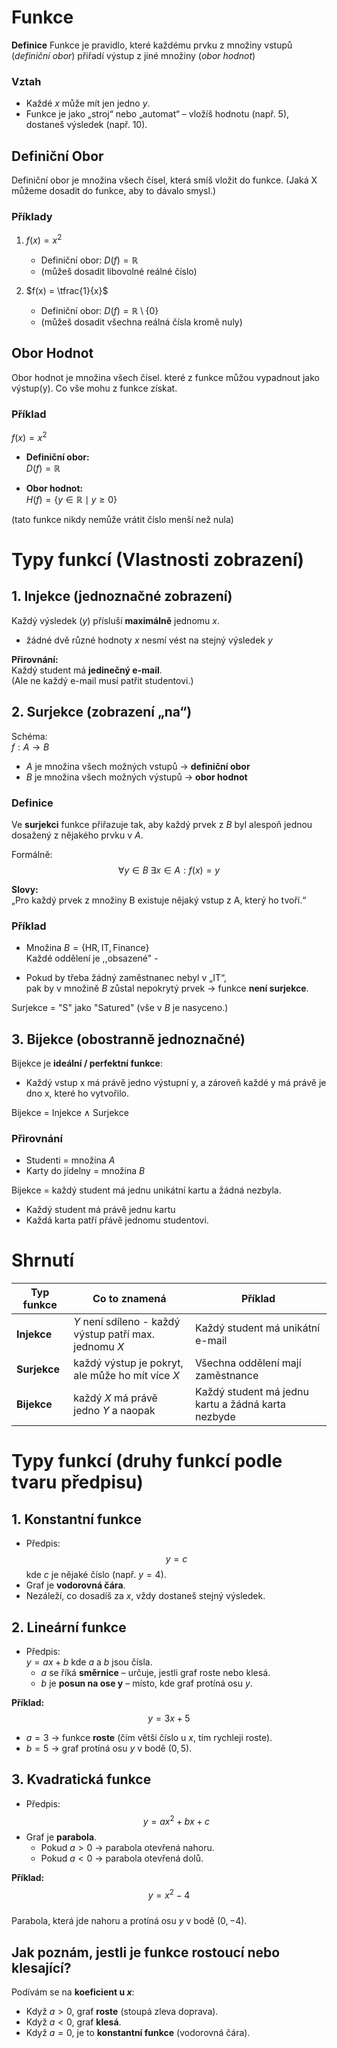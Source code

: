 # Funkce

**Definice**
Funkce je pravidlo, které každému prvku z množiny vstupů (*definiční obor*) přiřadí výstup z jiné množiny (*obor hodnot*)

### Vztah
- Každé $x$ může mít jen jedno $y$.
- Funkce je jako „stroj“ nebo „automat“ – vložíš hodnotu (např. 5), dostaneš výsledek (např. 10).

## Definiční Obor
Definiční obor je množina všech čísel, která smíš vložit do funkce. (Jaká X můžeme dosadit do funkce, aby to dávalo smysl.)

### Příklady

1. $f(x) = x^2$  
   - Definiční obor: $D(f) = \mathbb{R}$  
   - (můžeš dosadit libovolné reálné číslo)

2. $f(x) = \tfrac{1}{x}$  
   - Definiční obor: $D(f) = \mathbb{R} \setminus \{0\}$  
   - (můžeš dosadit všechna reálná čísla kromě nuly)

## Obor Hodnot

Obor hodnot je množina všech čísel. které z funkce můžou vypadnout jako výstup(y). Co vše mohu z funkce získat.

### Příklad

$f(x) = x^2$

- **Definiční obor:**  
  $D(f) = \mathbb{R}$  

- **Obor hodnot:**  
  $H(f) = \{ y \in \mathbb{R} \mid y \geq 0 \}$  

(tato funkce nikdy nemůže vrátit číslo menší než nula)

# Typy funkcí (Vlastnosti zobrazení)

## 1. Injekce (jednoznačné zobrazení)

Každý výsledek ($y$) přísluší **maximálně** jednomu $x$.

- žádné dvě různé hodnoty $x$ nesmí vést na stejný výsledek $y$

**Přirovnání:**  
Každý student má **jedinečný e-mail**.  
(Ale ne každý e-mail musí patřit studentovi.)

## 2. Surjekce (zobrazení „na“)

Schéma:  
$f : A \to B$

- $A$ je množina všech možných vstupů → **definiční obor**  
- $B$ je množina všech možných výstupů → **obor hodnot**

### Definice
Ve **surjekci** funkce přiřazuje tak, aby každý prvek z $B$ byl alespoň jednou dosažený z nějakého prvku v $A$.  

Formálně:  
$$
\forall y \in B \;\exists x \in A : f(x) = y
$$

**Slovy:**  
„Pro každý prvek z množiny B existuje nějaký vstup z A, který ho tvoří.“

### Příklad
- Množina $B = \{\text{HR}, \text{IT}, \text{Finance}\}$  
  Každé oddělení je ,,obsazené" -  

- Pokud by třeba žádný zaměstnanec nebyl v „IT“,  
  pak by v množině $B$ zůstal nepokrytý prvek → funkce **není surjekce**.

Surjekce = "S" jako "Satured" (vše v $B$ je nasyceno.)

## 3. Bijekce (obostranně jednoznačné)

Bijekce je **ideální / perfektní funkce**:  
- Každý vstup x má právě jedno výstupní y, a zároveň každé y má právě je dno x, které ho vytvořilo.

Bijekce = Injekce $\land$ Surjekce

### Přirovnání
- Studenti = množina $A$  
- Karty do jídelny = množina $B$  

Bijekce = každý student má jednu unikátní kartu a žádná nezbyla.

- Každý student má právě jednu kartu
- Každá karta patří přávě jednomu studentovi.

# Shrnutí

| Typ funkce | Co to znamená | Příklad |
|------------|----------------|---------|
| **Injekce** | $Y$ není sdíleno - každý výstup patří max. jednomu $X$ | Každý student má unikátní e-mail |
| **Surjekce** | každý výstup je pokryt, ale může ho mít více $X$ | Všechna oddělení mají zaměstnance |
| **Bijekce** | každý $X$ má právě jedno $Y$ a naopak | Každý student má jednu kartu a žádná karta nezbyde |


# Typy funkcí (druhy funkcí podle tvaru předpisu)

## 1. Konstantní funkce

- Předpis:  
  $$
  y = c
  $$
  kde $c$ je nějaké číslo (např. $y = 4$).
- Graf je **vodorovná čára**.
- Nezáleží, co dosadíš za $x$, vždy dostaneš stejný výsledek.

## 2. Lineární funkce

- Předpis:  
  $y = ax + b$
  kde $a$ a $b$ jsou čísla.
  - $a$ se říká **směrnice** – určuje, jestli graf roste nebo klesá.
  - $b$ je **posun na ose y** – místo, kde graf protíná osu $y$.

**Příklad:**  
$$
y = 3x + 5
$$

- $a = 3$ → funkce **roste** (čím větší číslo u $x$, tím rychleji roste).  
- $b = 5$ → graf protíná osu $y$ v bodě $(0,5)$.

## 3. Kvadratická funkce

- Předpis:  
  $$
  y = ax^2 + bx + c
  $$
- Graf je **parabola**.
  - Pokud $a > 0$ → parabola otevřená nahoru.
  - Pokud $a < 0$ → parabola otevřená dolů.

**Příklad:**  
$$
y = x^2 - 4
$$  
Parabola, která jde nahoru a protíná osu $y$ v bodě $(0, -4)$.

## Jak poznám, jestli je funkce rostoucí nebo klesající?

Podívám se na **koeficient u $x$**:

- Když $a > 0$, graf **roste** (stoupá zleva doprava).
- Když $a < 0$, graf **klesá**.
- Když $a = 0$, je to **konstantní funkce** (vodorovná čára).

